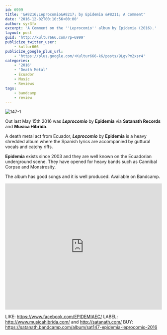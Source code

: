 ```yaml
---
id: 6999
title: '&#8216;Leprocomio&#8217; by Epidemia &#8211; A Comment'
date: '2016-12-02T00:10:56+00:00'
author: syr3fx
excerpt: 'A Comment on the ''Leprocomio'' album by Epidemia (2016).'
layout: post
guid: 'http://kultur666.com/?p=6999'
publicize_twitter_user:
    - kultur666
publicize_google_plus_url:
    - 'https://plus.google.com/+Kultur666-k6/posts/9LgvPm2xsr4'
categories:
    - '2016'
    - 'Death Metal'
    - Ecuador
    - Music
    - Reviews
tags:
    - bandcamp
    - review
---
```


![147-1](http://localhost:8080/wp-content/uploads/2016/11/147-1.jpg?w=680)

Out last May 15th 2016 was ***Leprocomio*** by **Epidemia** via **Satanath Records** and **Musica Hibrida**.

A death metal act from Ecuador, ***Leprocomio*** by **Epidemia** is a heavy shredded album where the Spanish lyrics are accompanied by guttural vocals and catchy riffs.

**Epidemia** exists since 2003 and they are well known on the Ecuadorian underground scene. They have opened for heavy bands such as Cannibal Corpse and Monstrosity.

The album has good songs and it is well produced. Available on Bandcamp.

<iframe style="border: 0; width: 100%; height: 406px;" src="https://bandcamp.com/EmbeddedPlayer/album=3497512328/size=large/bgcol=333333/linkcol=e99708/tracklist=false/transparent=true/" seamless></iframe>

LIKE: <https://www.facebook.com/EPIDEMIAEC/>
LABEL: <http://www.musicahibrida.com/> and <http://satanath.com/>
BUY: <https://satanath.bandcamp.com/album/sat147-epidemia-leprocomio-2016>
